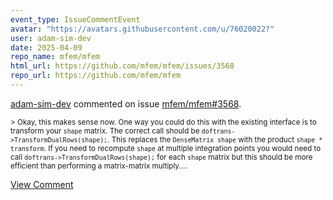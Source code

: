 ```yaml
---
event_type: IssueCommentEvent
avatar: "https://avatars.githubusercontent.com/u/76020022?"
user: adam-sim-dev
date: 2025-04-09
repo_name: mfem/mfem
html_url: https://github.com/mfem/mfem/issues/3568
repo_url: https://github.com/mfem/mfem
---
```


<a href='https://github.com/adam-sim-dev' target='_blank'>adam-sim-dev</a> commented on issue <a href='https://github.com/mfem/mfem/issues/3568' target='_blank'>mfem/mfem#3568</a>.

<small>> Okay, this makes sense now. One way you could do this with the existing interface is to transform your `shape` matrix. The correct call should be `doftrans->TransformDualRows(shape);`. This replaces the `DenseMatrix shape` with the product `shape * transform`. If you need to recompute `shape` at multiple integration points you would need to call `doftrans->TransformDualRows(shape);` for each `shape` matrix but this should be more efficient than performing a matrix-matrix multiply....</small>

<a href='https://github.com/mfem/mfem/issues/3568' target='_blank'>View Comment</a>